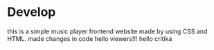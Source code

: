 # Develop
this is a simple music player frontend website made by using CSS and HTML.
made changes in code
hello viewers!!!
hello critika
